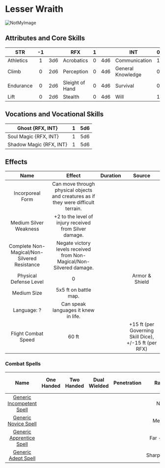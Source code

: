 # Lesser Wraith

![NotMyImage](Wraith.webp)

## Attributes and Core Skills

| STR       | -1 |    | RFX             | 1 |    | INT               | 0 |    |
| --------- | :-: | :-: | --------------- | :-: | :-: | ----------------- | :-: | :-: |
| Athletics | 1 | 3d6 | Acrobatics      | 0 | 4d6 | Communication     | 1 | 4d6 |
| Climb     | 0 | 2d6 | Perception      | 0 | 4d6 | General Knowledge | 0 | 3d6 |
| Endurance | 0 | 2d6 | Sleight of Hand | 0 | 4d6 | Survival          | 0 | 3d6 |
| Lift      | 0 | 2d6 | Stealth         | 0 | 4d6 | Will              | 1 | 4d6 |

## Vocations and Vocational Skills

| Ghost {RFX, INT}        | 1 | 5d6 |
| ----------------------- | :-: | :-: |
| Soul Magic {RFX, INT}   | 1 | 5d6 |
| Shadow Magic {RFX, INT} | 1 | 5d6 |

## Effects

|                     Name                     |                                       Effect                                       | Duration |                         Source                         |
| :------------------------------------------: | :--------------------------------------------------------------------------------: | :------: | :----------------------------------------------------: |
|               Incorporeal Form               | Can move through physical objects and creatures as if they were difficult terrain. |          |                                                        |
|           Medium Silver Weakness           |               +2 to the level of injury received from Silver damage.               |          |                                                        |
| Complete Non-Magical/Non-Silvered Resistance |       Negate victory levels received from  Non-Magical/Non-Silvered  damage.       |          |                                                        |
|            Physical Defense Level            |                                         0                                         |          |                         Armor & Shield                         |
|                 Medium Size                 |                               5x5 ft on battle map.                               |          |                                                        |
|                 Language: ?                 |                        Can speak languages it knew in life.                        |          |                                                        |
|             Flight Combat Speed             |                                       60 ft                                       |          | +15 ft (per Governing Skill Dice), +/-15 ft (per RFX) |

### Combat Spells

|                                                    Name                                                    | One<br />Handed | Two<br />Handed | Dual<br />Wielded | Penetration |    Range    |    Damage<br />Types    | Engageable<br />Opponents | Area Of<br />Effect | Resource<br />Class |
| :--------------------------------------------------------------------------------------------------------: | :-------------: | :-------------: | :---------------: | :---------: | :----------: | :---------------------: | :-----------------------: | :-----------------: | :-----------------: |
|     [Generic Incompetent Spell](./../../../../../CoreRules/MagicRules/Spells/PartyTricks/GenericPartyTrick.md)     |                |                |                  |            |     Near     | Spiritual<br />Necrotic |                          |                    |    0 Fellblood    |
|       [Generic Novice Spell](./../../../../../CoreRules/MagicRules/Spells/Novice/GenericNoviceSpell.md)       |                |                |                  |            |    Medium    | Spiritual<br />Necrotic |                          |                    |    0 Fellblood    |
| [Generic Apprentice Spell](./../../../../../CoreRules/MagicRules/Spells/Apprentice/GenericApprenticeSpell.md) |                |                |                  |            |  Far - Long  | Spiritual<br />Necrotic |                          |                    |  1 - 2 Fellblood  |
|        [Generic Adept Spell](./../../../../../CoreRules/MagicRules/Spells/Adept/GenericAdeptSpell.md)        |                |                |                  |            | Sharpshooter | Spiritual<br />Necrotic |                          |                    |  3 - 4 Fellblood  |

